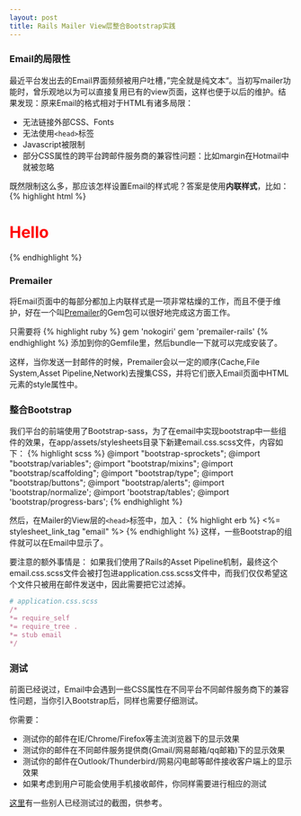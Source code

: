 ```yaml
---
layout: post
title: Rails Mailer View层整合Bootstrap实践
---
```


### Email的局限性
最近平台发出去的Email界面频频被用户吐槽，”完全就是纯文本“。当初写mailer功能时，曾乐观地以为可以直接复用已有的view页面，这样也便于以后的维护。结果发现：原来Email的格式相对于HTML有诸多局限：

* 无法链接外部CSS、Fonts
* 无法使用`<head>`标签
* Javascript被限制
* 部分CSS属性的跨平台跨邮件服务商的兼容性问题：比如margin在Hotmail中就被忽略

既然限制这么多，那应该怎样设置Email的样式呢？答案是使用**内联样式**，比如：
{% highlight html %}
<h1 style="color: red;">Hello</h1>
{% endhighlight %}

### Premailer
将Email页面中的每部分都加上内联样式是一项非常枯燥的工作，而且不便于维护，好在一个叫[Premailer](https://github.com/fphilipe/premailer-rails)的Gem包可以很好地完成这方面工作。

只需要将
{% highlight ruby %}
gem 'nokogiri'
gem 'premailer-rails'
{% endhighlight %}
添加到你的Gemfile里，然后bundle一下就可以完成安装了。

这样，当你发送一封邮件的时候，Premailer会以一定的顺序(Cache,File System,Asset Pipeline,Network)去搜集CSS，并将它们嵌入Email页面中HTML元素的style属性中。

### 整合Bootstrap
我们平台的前端使用了Bootstrap-sass，为了在email中实现bootstrap中一些组件的效果，在app/assets/stylesheets目录下新建email.css.scss文件，内容如下：
{% highlight scss %}
@import "bootstrap-sprockets";
@import "bootstrap/variables";
@import "bootstrap/mixins";
@import "bootstrap/scaffolding";
@import "bootstrap/type";
@import "bootstrap/buttons";
@import "bootstrap/alerts";
@import 'bootstrap/normalize';
@import 'bootstrap/tables';
@import 'bootstrap/progress-bars';
{% endhighlight %}

然后，在Mailer的View层的`<head>`标签中，加入：
{% highlight erb %}
<%= stylesheet_link_tag "email" %>
{% endhighlight %}
这样，一些Bootstrap的组件就可以在Email中显示了。

要注意的额外事情是：
如果我们使用了Rails的Asset Pipeline机制，最终这个email.css.scss文件会被打包进application.css.scss文件中，而我们仅仅希望这个文件只被用在邮件发送中，因此需要把它过滤掉。

```ruby
# application.css.scss
/*
*= require_self
*= require_tree .
*= stub email
*/
```

### 测试
前面已经说过，Email中会遇到一些CSS属性在不同平台不同邮件服务商下的兼容性问题，当你引入Bootstrap后，同样也需要仔细测试。

你需要：

* 测试你的邮件在IE/Chrome/Firefox等主流浏览器下的显示效果
* 测试你的邮件在不同邮件服务提供商(Gmail/网易邮箱/qq邮箱)下的显示效果
* 测试你的邮件在Outlook/Thunderbird/网易闪电邮等邮件接收客户端上的显示效果
* 如果考虑到用户可能会使用手机接收邮件，你同样需要进行相应的测试

[这里](https://litmus.com/pub/d831ecc/screenshots)有一些别人已经测试过的截图，供参考。